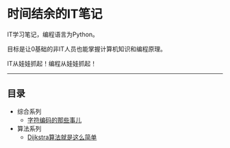 # 时间结余的IT笔记

IT学习笔记，编程语言为Python。

目标是让0基础的非IT人员也能掌握计算机知识和编程原理。

IT从娃娃抓起！编程从娃娃抓起！

---

## 目录

- 综合系列
  - [字符编码的那些事儿](综合系列/字符编码的那些事儿.md)
- 算法系列
  - [Dijkstra算法就是这么简单](算法系列/Dijkstra算法就是这么简单.md)


